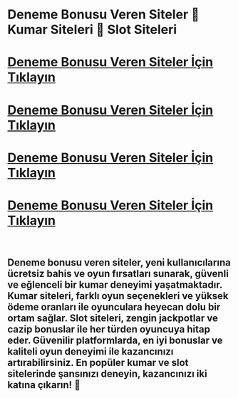 # Deneme Bonusu Veren Siteler 🎰 Kumar Siteleri 🔑 Slot Siteleri


# [Deneme Bonusu Veren Siteler İçin Tıklayın](https://t.ly/IsLRQ)
# [Deneme Bonusu Veren Siteler İçin Tıklayın](https://t.ly/IsLRQ)
# [Deneme Bonusu Veren Siteler İçin Tıklayın](https://t.ly/IsLRQ)
# [Deneme Bonusu Veren Siteler İçin Tıklayın](https://t.ly/IsLRQ)

<br>

## Deneme bonusu veren siteler, yeni kullanıcılarına ücretsiz bahis ve oyun fırsatları sunarak, güvenli ve eğlenceli bir kumar deneyimi yaşatmaktadır. Kumar siteleri, farklı oyun seçenekleri ve yüksek ödeme oranları ile oyunculara heyecan dolu bir ortam sağlar. Slot siteleri, zengin jackpotlar ve cazip bonuslar ile her türden oyuncuya hitap eder. Güvenilir platformlarda, en iyi bonuslar ve kaliteli oyun deneyimi ile kazancınızı artırabilirsiniz. En popüler kumar ve slot sitelerinde şansınızı deneyin, kazancınızı iki katına çıkarın! 🎉
